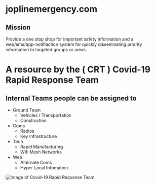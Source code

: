 # joplinemergency.com

## Mission
Provide a one stop shop for important safety information and a web/sms/app-notifiaction system for quickly disseminating priority information to targeted groups or areas. 

# A resource by the ( CRT ) Covid-19 Rapid Response Team

## Internal Teams people can be assigned to
  - Ground Team
    - Vehicles / Transportation
    - Construction
  - Coms
    - Radios
    - Key Infrastructure
  - Tech
    - Rapid Manufacturing
    - Wifi Mesh Networks
  - Web
    - Alternate Coms
    - Hyper Local Infomation


![Image of Covid-19 Rapid Response Team](https://i.imgur.com/8BmrHp0.png)
